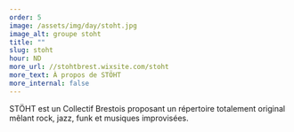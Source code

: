 ```yaml
---
order: 5
image: /assets/img/day/stoht.jpg
image_alt: groupe stoht
title: ""
slug: stoht
hour: ND
more_url: //stohtbrest.wixsite.com/stoht
more_text: À propos de STÖHT
more_internal: false
---
```


STÖHT est un Collectif Brestois proposant un répertoire totalement original mêlant rock, jazz, funk et musiques improvisées.
